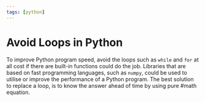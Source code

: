 ```yaml
---
tags: [python]
---
```


# Avoid Loops in Python

To improve Python program speed, avoid the loops such as `while` and `for` at
all cost if there are built-in functions could do the job. Libraries that are
based on fast programming languages, such as `numpy`, could be used to utilise
or improve the performance of a Python program. The best solution to replace a
loop, is to know the answer ahead of time by using pure #math equation.

